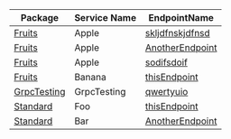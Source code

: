 
| Package | Service Name | EndpointName |
| - | - | - |
[Fruits](Fruits/README.md)|Apple|[skljdfnskjdfnsd](Fruits/skljdfnskjdfnsd.svg.md) |
[Fruits](Fruits/README.md)|Apple|[AnotherEndpoint](Fruits/AnotherEndpoint.svg.md) |
[Fruits](Fruits/README.md)|Apple|[sodifsdoif](Fruits/sodifsdoif.svg.md) |
[Fruits](Fruits/README.md)|Banana|[thisEndpoint](Fruits/thisEndpoint.svg.md) |
[GrpcTesting](GrpcTesting/README.md)|GrpcTesting|[qwertyuio](GrpcTesting/qwertyuio.svg.md) |
[Standard](Standard/README.md)|Foo|[thisEndpoint](Standard/thisEndpoint.svg.md) |
[Standard](Standard/README.md)|Bar|[AnotherEndpoint](Standard/AnotherEndpoint.svg.md) |
